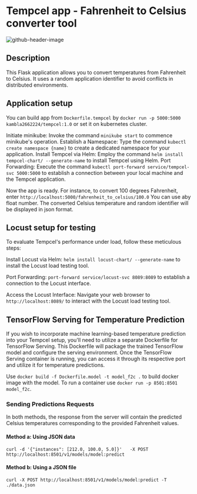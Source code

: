 # Tempcel app - Fahrenheit to Celsius converter tool
![github-header-image](https://github.com/kambla/Tempcel/assets/44547030/08127915-ceff-4fbc-919c-8c111b696085)

## Description
This Flask application allows you to convert temperatures from Fahrenheit to Celsius. It uses a random application identifier to avoid conflicts in distributed environments.
## Application setup
You can build app from ```Dockerfile.tempcel``` by  ```docker run -p 5000:5000 kambla2662224/tempcel:1.0``` or set it on kubernetes cluster.

Initiate minikube: Invoke the command ```minikube start``` to commence minikube's operation.
Establish a Namespace: Type the command ```kubectl create namespace {name}``` to create a dedicated namespace for your application.
Install Tempcel via Helm: Employ the command ```helm install tempcel-chart/ --generate-name``` to install Tempcel using Helm.
Port Forwarding: Execute the command ```kubectl port-forward service/tempcel-svc 5000:5000``` to establish a connection between your local machine and the Tempcel application.

Now the app is ready. For instance, to convert 100 degrees Fahrenheit, 
enter ```http://localhost:5000/fahrenheit_to_celsius/100.0``` 
You can use aby float number.
The converted Celsius temperature and random identifier will be displayed in json format.
## Locust setup for testing
To evaluate Tempcel's performance under load, follow these meticulous steps:

Install Locust via Helm: ```helm install locust-chart/ --generate-name``` to install the Locust load testing tool.

Port Forwarding: ```port-forward service/locust-svc 8089:8089``` to establish a connection to the Locust interface.

Access the Locust Interface: Navigate your web browser to 
```http://localhost:8089/``` 
to interact with the Locust load testing tool.

## TensorFlow Serving for Temperature Prediction
If you wish to incorporate machine learning-based temperature prediction into your Tempcel setup, you'll need to utilize a separate Dockerfile for TensorFlow Serving. This Dockerfile will package the trained TensorFlow model and configure the serving environment. Once the TensorFlow Serving container is running, you can access it through its respective port and utilize it for temperature predictions.

Use ```docker build -f Dockerfile.model -t model_f2c .``` to build docker image with the model.
To run a container use ```docker run -p 8501:8501 model_f2c```.
### Sending Predictions Requests
In both methods, the response from the server will contain the predicted Celsius temperatures corresponding to the provided Fahrenheit values.
#### Method a: Using JSON data
```curl -d '{"instances": [212.0, 100.0, 5.0]}'   -X POST http://localhost:8501/v1/models/model:predict```
#### Method b: Using a JSON file
```curl -X POST http://localhost:8501/v1/models/model:predict -T ./data.json```

